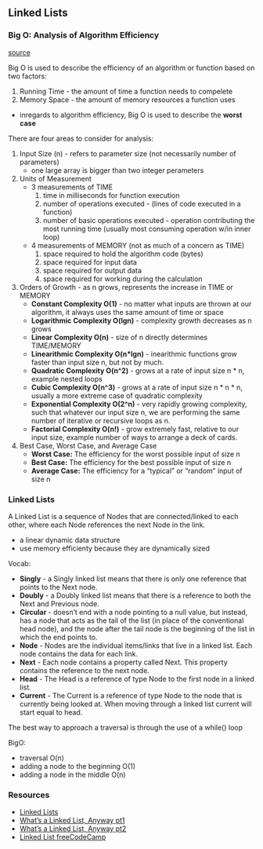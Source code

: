 ## Linked Lists

### Big O: Analysis of Algorithm Efficiency 

[source](https://codefellows.github.io/common_curriculum/data_structures_and_algorithms/Code_401/class-05/resources/big_oh.html)

Big O is used to describe the efficiency of an algorithm or function based on two factors:
  1. Running Time - the amount of time a function needs to compelete
  2. Memory Space - the amount of memory resources a function uses
- inregards to algorithm efficiency, Big O is used to describe the **worst case**

There are four areas to consider for analysis:
1. Input Size (n) - refers to parameter size (not necessarily number of parameters)
   - one large array is bigger than two integer perameters
2. Units of Measurement
   - 3 measurements of TIME
     1. time in milliseconds for function execution
     2. number of operations executed - (lines of code executed in a function)
     3. number of basic operations executed - operation contributing the most running time (usually most consuming operation w/in inner loop)
   - 4 measurements of MEMORY (not as much of a concern as TIME)
     1. space required to hold the algorithm code (bytes)
     2. space required for input data
     3. space required for output data
     4. space required for working during the calculation  
3. Orders of Growth - as n grows, represents the increase in TIME or MEMORY
    - **Constant Complexity O(1)** - no matter what inputs are thrown at our algorithm, it always uses the same amount of time or space
    - **Logarithmic Complexity O(lgn)** - complexity growth decreases as n grows
    - **Linear Complexity O(n)** - size of n directly determines TIME/MEMORY
    - **Linearithmic Complexity O(n*lgn)** - inearithmic functions grow faster than input size n, but not by much.
    - **Quadratic Complexity O(n^2)** - grows at a rate of input size n * n, example nested loops
    - **Cubic Complexity O(n^3)** - grows at a rate of input size n * n * n, usually a more extreme case of quadratic complexity
    - **Exponential Complexity O(2^n)** -  very rapidly growing complexity, such that whatever our input size n, we are performing the same number of iterative or recursive loops as n.
    - **Factorial Complexity O(n!)** - grow extremely fast, relative to our input size, example number of ways to arrange a deck of cards.
4. Best Case, Worst Case, and Average Case
   - **Worst Case:** The efficiency for the worst possible input of size n
   - **Best Case:** The efficiency for the best possible input of size n
   - **Average Case:** The efficiency for a “typical” or “random” input of size n

### Linked Lists

A Linked List is a sequence of Nodes that are connected/linked to each other, where each Node references the next Node in the link.
- a linear dynamic data structure
- use memory efficienty because they are dynamically sized

Vocab:
- **Singly** - a Singly linked list means that there is only one reference that points to the Next node.
- **Doubly** - a Doubly linked list means that there is a reference to both the Next and Previous node.
- **Circular** - doesn’t end with a node pointing to a null value, but instead, has a node that acts as the tail of the list (in place of the conventional head node), and the node after the tail node is the beginning of the list in which the end points to.
- **Node** - Nodes are the individual items/links that live in a linked list. Each node contains the data for each link.
- **Next** - Each node contains a property called Next. This property contains the reference to the next node.
- **Head** - The Head is a reference of type Node to the first node in a linked list.
- **Current** - The Current is a reference of type Node to the node that is currently being looked at. When moving through a linked list current will start equal to head.

The best way to approach a traversal is through the use of a while() loop

BigO:
- traversal O(n)
- adding a node to the beginning O(1)
- adding a node in the middle O(n)


### Resources

- [Linked Lists](https://codefellows.github.io/common_curriculum/data_structures_and_algorithms/Code_401/class-05/resources/singly_linked_list.html)
- [What’s a Linked List, Anyway pt1](https://medium.com/basecs/whats-a-linked-list-anyway-part-1-d8b7e6508b9d)
- [What’s a Linked List, Anyway pt2](https://medium.com/basecs/whats-a-linked-list-anyway-part-2-131d96f71996)
- [Linked List freeCodeCamp](youtube.com/watch?v=9YddVVsdG5A)